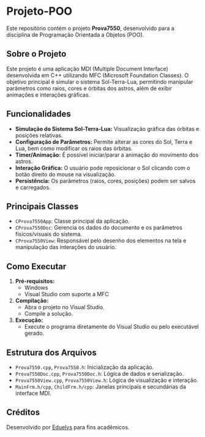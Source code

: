 # Projeto-POO

Este repositório contém o projeto **Prova7550**, desenvolvido para a disciplina de Programação Orientada a Objetos (POO).

## Sobre o Projeto

Este projeto é uma aplicação MDI (Multiple Document Interface) desenvolvida em C++ utilizando MFC (Microsoft Foundation Classes). O objetivo principal é simular o sistema Sol-Terra-Lua, permitindo manipular parâmetros como raios, cores e órbitas dos astros, além de exibir animações e interações gráficas.

## Funcionalidades

- **Simulação do Sistema Sol-Terra-Lua:** Visualização gráfica das órbitas e posições relativas.
- **Configuração de Parâmetros:** Permite alterar as cores do Sol, Terra e Lua, bem como modificar os raios das órbitas.
- **Timer/Animação:** É possível iniciar/parar a animação do movimento dos astros.
- **Interação Gráfica:** O usuário pode reposicionar o Sol clicando com o botão direito do mouse na visualização.
- **Persistência:** Os parâmetros (raios, cores, posições) podem ser salvos e carregados.

## Principais Classes

- `CProva7550App`: Classe principal da aplicação.
- `CProva7550Doc`: Gerencia os dados do documento e os parâmetros físicos/visuais do sistema.
- `CProva7550View`: Responsável pelo desenho dos elementos na tela e manipulação das interações do usuário.

## Como Executar

1. **Pré-requisitos:**  
   - Windows  
   - Visual Studio com suporte a MFC  
2. **Compilação:**  
   - Abra o projeto no Visual Studio.
   - Compile a solução.
3. **Execução:**  
   - Execute o programa diretamente do Visual Studio ou pelo executável gerado.

## Estrutura dos Arquivos

- `Prova7550.cpp`, `Prova7550.h`: Inicialização da aplicação.
- `Prova7550Doc.cpp`, `Prova7550Doc.h`: Lógica de dados e serialização.
- `Prova7550View.cpp`, `Prova7550View.h`: Lógica de visualização e interação.
- `MainFrm.h/cpp`, `ChildFrm.h/cpp`: Janelas principais e secundárias da interface MDI.

## Créditos

Desenvolvido por [Eduelvs](https://github.com/Eduelvs) para fins acadêmicos.
